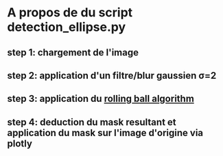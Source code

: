 # A propos de du script detection_ellipse.py

## step 1:  chargement de l'image

## step 2:  application d'un filtre/blur gaussien σ=2

## step 3:  application du [rolling ball algorithm](https://scikit-image.org/docs/stable/auto_examples/segmentation/plot_rolling_ball.html)

## step 4:  deduction du mask resultant et application du mask sur l'image d'origine via plotly

